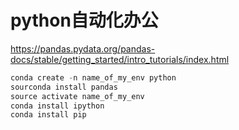 # python自动化办公



https://pandas.pydata.org/pandas-docs/stable/getting_started/intro_tutorials/index.html

```py
conda create -n name_of_my_env python
sourconda install pandas
source activate name_of_my_env
conda install ipython
conda install pip

```



